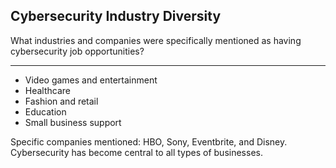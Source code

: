 ## Cybersecurity Industry Diversity

What industries and companies were specifically mentioned as having cybersecurity job opportunities?

---

- Video games and entertainment
- Healthcare
- Fashion and retail
- Education
- Small business support

Specific companies mentioned: HBO, Sony, Eventbrite, and Disney. Cybersecurity has become central to all types of businesses.

